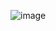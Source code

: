 ![image](https://user-images.githubusercontent.com/77222540/222119965-b2560d40-a9b3-40b1-84a9-e4c4c35e2e42.png)
